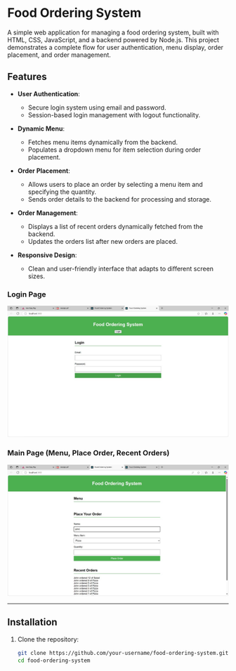 # Food Ordering System

A simple web application for managing a food ordering system, built with HTML, CSS, JavaScript, and a backend powered by Node.js. This project demonstrates a complete flow for user authentication, menu display, order placement, and order management.

## Features

- **User Authentication**:
  - Secure login system using email and password.
  - Session-based login management with logout functionality.

- **Dynamic Menu**:
  - Fetches menu items dynamically from the backend.
  - Populates a dropdown menu for item selection during order placement.

- **Order Placement**:
  - Allows users to place an order by selecting a menu item and specifying the quantity.
  - Sends order details to the backend for processing and storage.

- **Order Management**:
  - Displays a list of recent orders dynamically fetched from the backend.
  - Updates the orders list after new orders are placed.

- **Responsive Design**:
  - Clean and user-friendly interface that adapts to different screen sizes.



### Login Page
![Login Page](loginpage.jpg)

### Main Page (Menu, Place Order, Recent Orders)
![Main Page](user.jpg)

---

## Installation

1. Clone the repository:
   ```bash
   git clone https://github.com/your-username/food-ordering-system.git
   cd food-ordering-system
